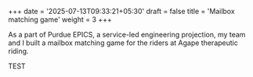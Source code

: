 +++
date = '2025-07-13T09:33:21+05:30'
draft = false
title = 'Mailbox  matching game'
weight = 3
+++

As a part of Purdue EPICS, a service-led engineering projection, my team and I built a mailbox matching game for the riders at Agape therapeutic riding. 

TEST

